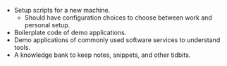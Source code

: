 - Setup scripts for a new machine.
  - Should have configuration choices to choose between work and personal setup.
- Boilerplate code of demo applications.
- Demo applications of commonly used software services to understand tools.
- A knowledge bank to keep notes, snippets, and other tidbits.

